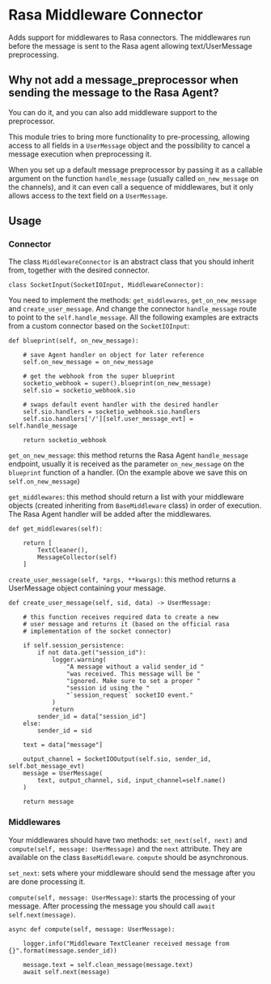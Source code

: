 # Rasa Middleware Connector

Adds support for middlewares to Rasa connectors. The middlewares run before the message is sent to the Rasa agent allowing text/UserMessage preprocessing.

## Why not add a message_preprocessor when sending the message to the Rasa Agent?

You can do it, and you can also add middleware support to the preprocessor.

This module tries to bring more functionality to pre-processing, allowing access to all fields in a `UserMessage` object and the possibility to cancel a message execution when preprocessing it. 

When you set up a default message preprocessor by passing it as a callable argument on the function `handle_message` (usually called `on_new_message` on the channels), and it can even call a sequence of middlewares, but it only allows access to the text field on a `UserMessage`.

## Usage

### Connector
The class `MiddlewareConnector` is an abstract class that you should inherit from, together with the desired connector.
```
class SocketInput(SocketIOInput, MiddlewareConnector):
```

You need to implement the methods: `get_middlewares`, `get_on_new_message` and `create_user_message`. And change the connector `handle_message` route to point to the `self.handle_message`. All the following examples are extracts from a custom connector based on the `SocketIOInput`:

```
def blueprint(self, on_new_message):

    # save Agent handler on object for later reference
    self.on_new_message = on_new_message

    # get the webhook from the super blueprint
    socketio_webhook = super().blueprint(on_new_message)
    self.sio = socketio_webhook.sio

    # swaps default event handler with the desired handler
    self.sio.handlers = socketio_webhook.sio.handlers
    self.sio.handlers['/'][self.user_message_evt] = self.handle_message

    return socketio_webhook
```

`get_on_new_message`: this method returns the Rasa Agent `handle_message` endpoint, usually it is received as the parameter `on_new_message` on the `blueprint` function of a handler. (On the example above we save this on `self.on_new_message`)



`get_middlewares`: this method should return a list with your middleware objects (created inheriting from `BaseMiddleware` class) in order of execution. The Rasa Agent handler will be added after the middlewares.
```
def get_middlewares(self):
    
    return [
        TextCleaner(),
        MessageCollector(self)        
    ]
```

`create_user_message(self, *args, **kwargs)`: this method returns a UserMessage object containing your message.
```
def create_user_message(self, sid, data) -> UserMessage:

    # this function receives required data to create a new
    # user message and returns it (based on the official rasa
    # implementation of the socket connector) 
    
    if self.session_persistence:
        if not data.get("session_id"):
            logger.warning(
                "A message without a valid sender_id "
                "was received. This message will be "
                "ignored. Make sure to set a proper "
                "session id using the "
                "`session_request` socketIO event."
            )
            return
        sender_id = data["session_id"]
    else:
        sender_id = sid

    text = data["message"]

    output_channel = SocketIOOutput(self.sio, sender_id, self.bot_message_evt)
    message = UserMessage(
        text, output_channel, sid, input_channel=self.name()
    )
    
    return message
```

### Middlewares

Your middlewares should have two methods: `set_next(self, next)` and `compute(self, message: UserMessage)` and the `next` attribute. They are available on the class `BaseMiddleware`. `compute` should be asynchronous.

`set_next`: sets where your middleware should send the message after you are done processing it.

`compute(self, message: UserMessage)`: starts the processing of your message. After processing the message you should call `await self.next(message)`.
```
async def compute(self, message: UserMessage):

    logger.info("Middleware TextCleaner received message from {}".format(message.sender_id))
    
    message.text = self.clean_message(message.text)
    await self.next(message)
```
